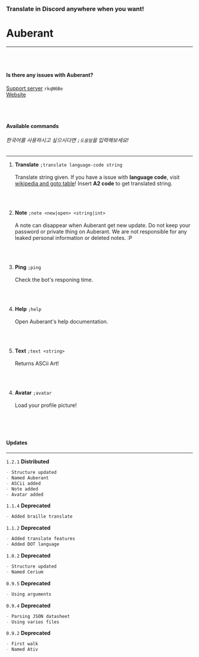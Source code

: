 ### Translate in Discord anywhere when you want!
# Auberant
* * *

</br>
</br>

#### Is there any issues with **Auberant**?
[Support server](https://discord.gg/rkqN6Be) ``rkqN6Be``
</br>
[Website](https://auberant.tk)

</br>
</br>

#### Available commands
###### 한국어를 사용하시고 싶으시다면 ``;도움말``을 입력해보세요!
* * *

1. **Translate**
``;translate language-code string`` </br></br>
Translate string given. If you have a issue with **language code**, visit [wikipedia and goto table](https://en.wikipedia.org/wiki/ISO_3166-1)! Insert **A2 code** to get translated string.
</br>

</br>

2. **Note**
``;note <new|open> <string|int>`` </br></br>
A note can disappear when Auberant get new update. Do not keep your password or private thing on Auberant. We are not responsible for any leaked personal information or deleted notes. :P
</br>

</br>

3. **Ping**
``;ping`` </br></br>
Check the bot's responing time.
</br>

</br>

4. **Help**
``;help`` </br></br>
Open Auberant's help documentation.
</br>

</br>

5. **Text**
``;text <string>`` </br></br>
Returns ASCii Art!
</br>

</br>

4. **Avatar**
``;avatar`` </br></br>
Load your profile picture!
</br>

</br>
</br>

#### Updates
* * *
``1.2.1`` __Distributed__
```md
- Structure updated
- Named Auberant
- ASCii added
- Note added
- Avatar added
```
``1.1.4`` __Deprecated__
```md
- Added braille translate
```
``1.1.2`` __Deprecated__
```md
- Added translate features
- Added DOT language
```
``1.0.2`` __Deprecated__
```md
- Structure updated
- Named Cerium
```
``0.9.5`` __Deprecated__
```md
- Using arguments
```
``0.9.4`` __Deprecated__
```md
- Parsing JSON datasheet
- Using varios files
```
``0.9.2`` __Deprecated__
```md
- First walk
- Named Ativ
```
